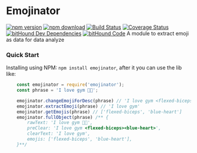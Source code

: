 # Emojinator
[![npm version](https://badge.fury.io/js/emojinator.svg)](https://badge.fury.io/js/emojinator) [![npm download](https://img.shields.io/npm/dm/emojinator.svg)](https://img.shields.io/npm/dm/emojinator.svg) [![Build Status](https://travis-ci.org/getdumont/emoji-parser.svg?branch=master)](https://travis-ci.org/getdumont/emoji-parser) [![Coverage Status](https://coveralls.io/repos/github/getdumont/emojinator/badge.svg?branch=master)](https://coveralls.io/github/getdumont/emojinator?branch=master) [![bitHound Dev Dependencies](https://www.bithound.io/github/getdumont/emojinator/badges/devDependencies.svg)](https://www.bithound.io/github/getdumont/emojinator/master/dependencies/npm)
[![bitHound Code](https://www.bithound.io/github/getdumont/emojinator/badges/code.svg)](https://www.bithound.io/github/getdumont/emojinator)
A module to extract emoji as data for data analyze

### Quick Start
Installing using NPM: `npm install emojinator`, after it you can use the lib like:

```javascript
    const emojinator = require('emojinator');
    const phrase = 'I love gym 💪💙';

    emojinator.changeEmojiForDesc(phrase) // 'I love gym <flexed-biceps><blue-heart>'
    emojinator.extractEmoji(phrase) // 'I love gym'
    emojinator.getEmojis(phrase) // ['flexed-biceps', 'blue-heart']
    emojinator.fullObject(phrase) /** {
        rawText: 'I love gym 💪💙',
        preClear: 'I love gym <flexed-biceps><blue-heart>',
        clearText: 'I love gym',
        emojis: ['flexed-biceps', 'blue-heart'],
    }**/
```
